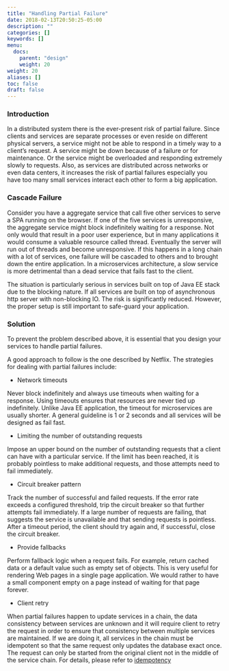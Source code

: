```yaml
---
title: "Handling Partial Failure"
date: 2018-02-13T20:50:25-05:00
description: ""
categories: []
keywords: []
menu:
  docs:
    parent: "design"
    weight: 20
weight: 20
aliases: []
toc: false
draft: false
---
```



### Introduction

In a distributed system there is the ever-present risk of partial failure. Since clients and services 
are separate processes or even reside on different physical servers, a service might not be able to respond 
in a timely way to a client’s request. A service might be down because of a failure or for maintenance. Or 
the service might be overloaded and responding extremely slowly to requests. Also, as services are 
distributed across networks or even data centers, it increases the risk of partial failures especially you 
have too many small services interact each other to form a big application. 

### Cascade Failure

Consider you have a aggregate service that call five other services to serve a SPA running on the 
browser. If one of the five services is unresponsive, the aggregate service might block indefinitely
waiting for a response. Not only would that result in a poor user experience, but in many applications
it would consume a valuable resource called thread. Eventually the server will run out of threads and
become unresponsive. If this happens in a long chain with a lot of services, one failure will be cascaded
to others and to brought down the entire application. In a microservices architecture, a slow service is
more detrimental than a dead service that fails fast to the client. 

The situation is particularly serious in services built on top of Java EE stack due to the blocking nature. 
If all services are built on top of asynchronous http server with non-blocking IO. The risk is significantly
reduced. However, the proper setup is still important to safe-guard your application.  

### Solution

To prevent the problem described above, it is essential that you design your services to handle partial 
failures.

A good approach to follow is the one described by Netflix. The strategies for dealing with partial 
failures include:

- Network timeouts 

Never block indefinitely and always use timeouts when waiting for a response. Using timeouts ensures 
that resources are never tied up indefinitely. Unlike Java EE application, the timeout for microservices
are usually shorter. A general guideline is 1 or 2 seconds and all services will be designed as fail fast.

- Limiting the number of outstanding requests 

Impose an upper bound on the number of outstanding requests that a client can have with a particular 
service. If the limit has been reached, it is probably pointless to make additional requests, and those 
attempts need to fail immediately.

- Circuit breaker pattern 

Track the number of successful and failed requests. If the error rate exceeds a configured threshold, 
trip the circuit breaker so that further attempts fail immediately. If a large number of requests are 
failing, that suggests the service is unavailable and that sending requests is pointless. After a 
timeout period, the client should try again and, if successful, close the circuit breaker.

- Provide fallbacks 

Perform fallback logic when a request fails. For example, return cached data or a default value such 
as empty set of objects. This is very useful for rendering Web pages in a single page application. We
would rather to have a small component empty on a page instead of waiting for that page forever. 

- Client retry

When partial failures happen to update services in a chain, the data consistency between services are
unknown and it will require client to retry the request in order to ensure that consistency between 
multiple services are maintained. If we are doing it, all services in the chain must be idempotent so
that the same request only updates the database exact once. The request can only be started from the
original client not in the middle of the service chain. For details, please refer to [idempotency][]  


[idempotency]: /design/idempotency/
